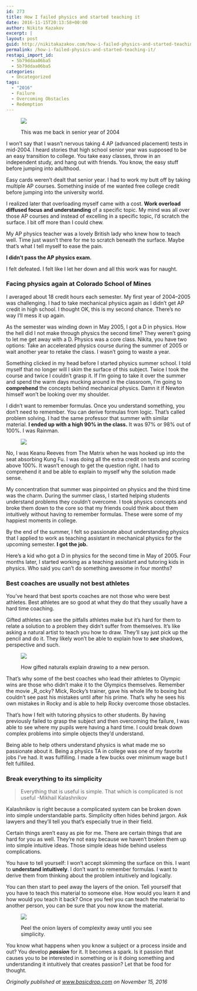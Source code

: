 ```yaml
---
id: 273
title: How I failed physics and started teaching it
date: 2016-11-15T20:13:58+00:00
author: Nikita Kazakov
excerpt: |
layout: post
guid: http://nikitakazakov.com/how-i-failed-physics-and-started-teaching-it/
permalink: /how-i-failed-physics-and-started-teaching-it/
restapi_import_id:
  - 5b79ddaa06ba5
  - 5b79ddaa06ba5
categories:
  - Uncategorized
tags:
  - "2016"
  - Failure
  - Overcoming Obstacles
  - Redemption
---
```

<figure class="wp-caption"> 

![](http://nikitakazakov.com/wp-content/uploads/2018/08/a82d1-1qxxir5ggbh3zihe7wh_hwq.jpeg) <figcaption class="wp-caption-text">This was me back in senior year of 2004</figcaption></figure> 

I won’t say that I wasn’t nervous taking 4 AP (advanced placement) tests in mid-2004. I heard stories that high school senior year was supposed to be an easy transition to college. You take easy classes, throw in an independent study, and hang out with friends. You know, the easy stuff before jumping into adulthood.

Easy cards weren’t dealt that senior year. I had to work my butt off by taking multiple AP courses. Something inside of me wanted free college credit before jumping into the university world.

I realized later that overloading myself came with a cost. **Work overload diffused focus and understanding** of a specific topic. My mind was all over those AP courses and instead of excelling in a specific topic, I’d scratch the surface. I bit off more than I could chew.

My AP physics teacher was a lovely British lady who knew how to teach well. Time just wasn’t there for me to scratch beneath the surface. Maybe that’s what I tell myself to ease the pain.

**I didn’t pass the AP physics exam.**

I felt defeated. I felt like I let her down and all this work was for naught.

### Facing physics again at Colorado School of Mines

I averaged about 18 credit hours each semester. My first year of 2004–2005 was challenging. I had to take mechanical physics again as I didn’t get AP credit in high school. I thought OK, this is my second chance. There’s no way I’ll mess it up again.

As the semester was winding down in May 2005, I got a D in physics. How the hell did I not make through physics the second time? They weren’t going to let me get away with a D. Physics was a core class. Nikita, you have two options: Take an accelerated physics course during the summer of 2005 or wait another year to retake the class. I wasn’t going to waste a year.

Something clicked in my head before I started physics summer school. I told myself that no longer will I skim the surface of this subject. Twice I took the course and twice I couldn’t grasp it. If I’m going to take it over the summer and spend the warm days mucking around in the classroom, I’m going to **comprehend** the concepts behind mechanical physics. Damn it if Newton himself won’t be looking over my shoulder.

I didn’t want to remember formulas. Once you understand something, you don’t need to remember. You can derive formulas from logic. That’s called problem solving. I had the same professor that summer with similar material. **I ended up with a high 90% in the class.** It was 97% or 98% out of 100%. I was Rainman.<figure> 

![](http://nikitakazakov.com/wp-content/uploads/2018/08/50afe-1upygvgdjzybrq-gf1d0umg.jpeg)  
</figure> 

No, I was Keanu Reeves from The Matrix when he was hooked up into the seat absorbing Kung Fu. I was doing all the extra credit on tests and scoring above 100%. It wasn’t enough to get the question right. I had to comprehend it and be able to explain to myself why the solution made sense.

My concentration that summer was pinpointed on physics and the third time was the charm. During the summer class, I started helping students understand problems they couldn’t overcome. I took physics concepts and broke them down to the core so that my friends could think about them intuitively without having to remember formulas. These were some of my happiest moments in college.

By the end of the summer, I felt so passionate about understanding physics that I applied to work as teaching assistant in mechanical physics for the upcoming semester. **I got the job.**

Here’s a kid who got a D in physics for the second time in May of 2005. Four months later, I started working as a teaching assistant and tutoring kids in physics. Who said you can’t do something awesome in four months?

### Best coaches are usually not best athletes

You’ve heard that best sports coaches are not those who were best athletes. Best athletes are so good at what they do that they usually have a hard time coaching.

Gifted athletes can see the pitfalls athletes make but it’s hard for them to relate a solution to a problem they didn’t suffer from themselves. It’s like asking a natural artist to teach you how to draw. They’ll say just pick up the pencil and do it. They likely won’t be able to explain how to **_see_** shadows, perspective and such.<figure class="wp-caption"> 

![](http://nikitakazakov.com/wp-content/uploads/2018/08/89570-1kbprvy0zdravmhe_tbtsmw.jpeg) <figcaption class="wp-caption-text">How gifted naturals explain drawing to a new person.</figcaption></figure> 

That’s why some of the best coaches who lead their athletes to Olympic wins are those who didn’t make it to the Olympics themselves. Remember the movie _R_ocky? Mick, Rocky’s trainer, gave his whole life to boxing but couldn’t see past his mistakes until after his prime. That’s why he sees his own mistakes in Rocky and is able to help Rocky overcome those obstacles.

That’s how I felt with tutoring physics to other students. By having previously failed to grasp the subject and then overcoming the failure, I was able to see where my pupils were having a hard time. I could break down complex problems into simple objects they’d understand.

Being able to help others understand physics is what made me so passionate about it. Being a physics TA in college was one of my favorite jobs I’ve had. It was fulfilling. I made a few bucks over minimum wage but I felt fulfilled.

### Break everything to its simplicity

> Everything that is useful is simple. That which is complicated is not useful -Mikhail Kalashnikov

Kalashnikov is right because a complicated system can be broken down into simple understandable parts. Simplicity often hides behind jargon. Ask lawyers and they’ll tell you that’s especially true in their field.

Certain things aren’t easy as pie for me. There are certain things that are hard for you as well. They’re not easy because we haven’t broken them up into simple intuitive ideas. Those simple ideas hide behind useless complications.

You have to tell yourself: I won’t accept skimming the surface on this. I want to **understand intuitively**. I don’t want to remember formulas. I want to derive them from thinking about the problem intuitively and logically.

You can then start to peel away the layers of the onion. Tell yourself that you have to teach this material to someone else. How would you learn it and how would you teach it back? Once you feel you can teach the material to another person, you can be sure that you now know the material.<figure class="wp-caption"> 

![](http://nikitakazakov.com/wp-content/uploads/2018/08/c97dd-18ysoprnm-zgo11mkrualdg.jpeg) <figcaption class="wp-caption-text">Peel the onion layers of complexity away until you see simplicity.</figcaption></figure> 

You know what happens when you know a subject or a process inside and out? You develop **_passion_** for it. It becomes a spark. Is it passion that causes you to be interested in something or is it doing something and understanding it intuitively that creates passion? Let that be food for thought.

_Originally published at_ <a href="http://basicdrop.com" target="_blank" rel="noopener noreferrer"><em>www.basicdrop.com</em></a> _on November 15, 2016_